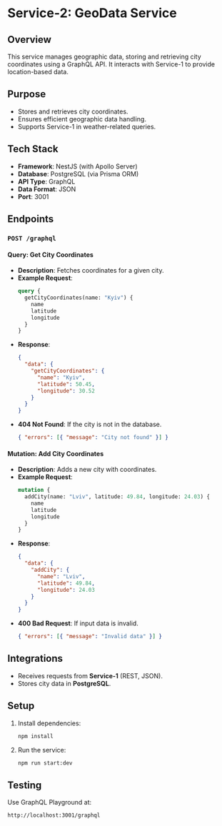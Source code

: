 # Service-2: GeoData Service

## Overview
This service manages geographic data, storing and retrieving city coordinates using a GraphQL API. It interacts with Service-1 to provide location-based data.

## Purpose
- Stores and retrieves city coordinates.
- Ensures efficient geographic data handling.
- Supports Service-1 in weather-related queries.

## Tech Stack
- **Framework**: NestJS (with Apollo Server)
- **Database**: PostgreSQL (via Prisma ORM)
- **API Type**: GraphQL
- **Data Format**: JSON
- **Port**: 3001

## Endpoints

### `POST /graphql`

#### Query: Get City Coordinates
- **Description**: Fetches coordinates for a given city.
- **Example Request**:
  ```graphql
  query {
    getCityCoordinates(name: "Kyiv") {
      name
      latitude
      longitude
    }
  }
  ```
- **Response**:
  ```json
  {
    "data": {
      "getCityCoordinates": {
        "name": "Kyiv",
        "latitude": 50.45,
        "longitude": 30.52
      }
    }
  }
  ```
- **404 Not Found**: If the city is not in the database.
  ```json
  { "errors": [{ "message": "City not found" }] }
  ```

#### Mutation: Add City Coordinates
- **Description**: Adds a new city with coordinates.
- **Example Request**:
  ```graphql
  mutation {
    addCity(name: "Lviv", latitude: 49.84, longitude: 24.03) {
      name
      latitude
      longitude
    }
  }
  ```
- **Response**:
  ```json
  {
    "data": {
      "addCity": {
        "name": "Lviv",
        "latitude": 49.84,
        "longitude": 24.03
      }
    }
  }
  ```
- **400 Bad Request**: If input data is invalid.
  ```json
  { "errors": [{ "message": "Invalid data" }] }
  ```

## Integrations
- Receives requests from **Service-1** (REST, JSON).
- Stores city data in **PostgreSQL**.

## Setup
1. Install dependencies:
   ```bash
   npm install
   ```
2. Run the service:
   ```bash
   npm run start:dev
   ```

## Testing
Use GraphQL Playground at:
```http
http://localhost:3001/graphql
```


